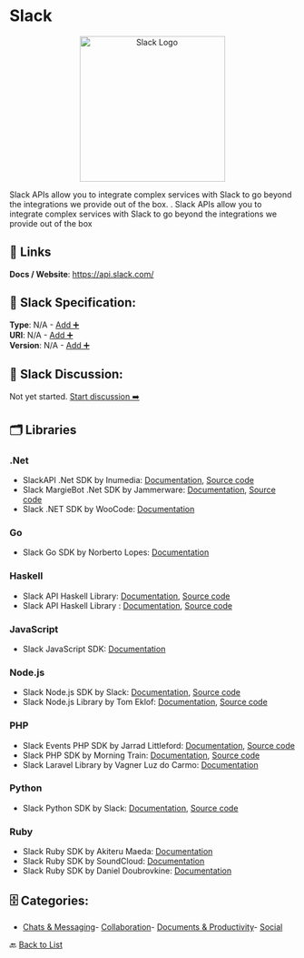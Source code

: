 # Slack
<p align="center">
    <img width="256" src="https://raw.githubusercontent.com/apis-list/apis-list/main/apis/slack/logo_256x256.png" alt="Slack Logo"/>
</p>
Slack APIs allow you to integrate complex services with Slack to go beyond the integrations we provide out of the box. . Slack APIs allow you to integrate complex services with Slack to go beyond the integrations we provide out of the box

##  🔗 Links
**Docs / Website**: https://api.slack.com/

## 🧬 Slack Specification:
**Type**: N/A - [Add ➕](https://github.com/apis-list/apis-list/edit/main/apis.yaml#L17756)  
**URI**: N/A - [Add ➕](https://github.com/apis-list/apis-list/edit/main/apis.yaml#L17756)  
**Version**: N/A - [Add ➕](https://github.com/apis-list/apis-list/edit/main/apis.yaml#L17756)

## 💬 Slack Discussion:
Not yet started. [Start discussion ➡️](https://github.com/apis-list/apis-list/discussions/new)

## 🗂️ Libraries
### .Net
- SlackAPI .Net SDK by Inumedia: [Documentation](https://github.com/Inumedia/SlackAPI/blob/master/README.md), [Source code](https://github.com/Inumedia/SlackAPI)
- Slack MargieBot .Net SDK by Jammerware: [Documentation](https://github.com/jammerware/margiebot/blob/master/README.md), [Source code](https://github.com/jammerware/margiebot)
- Slack .NET SDK by WooCode: [Documentation](https://github.com/WooCode/WooCode.Slack)
### Go
- Slack Go SDK by Norberto Lopes: [Documentation](https://github.com/nlopes/slack)
### Haskell
- Slack API Haskell Library: [Documentation](https://api.slack.com/web), [Source code](https://hackage.haskell.org/package/slack-api-0.1)
- Slack API Haskell Library : [Documentation](https://hackage.haskell.org/package/slack), [Source code](https://hackage.haskell.org/package/slack)
### JavaScript
- Slack JavaScript SDK: [Documentation](https://www.npmjs.com/package/slack-api)
### Node.js
- Slack Node.js SDK by Slack: [Documentation](https://slackapi.github.io/node-slack-sdk/), [Source code](https://github.com/slackapi/node-slack-sdk)
- Slack Node.js Library by Tom Eklof: [Documentation](https://www.npmjs.com/package/hubot-slack-api), [Source code](https://github.com/ORBAT/hubot-slack-api)
### PHP
- Slack Events PHP SDK by Jarrad Littleford: [Documentation](https://packagist.org/packages/suspectdoubloon/slack-api), [Source code](https://github.com/suspectdoubloon/slack-api)
- Slack PHP SDK by Morning Train: [Documentation](https://packagist.org/packages/morningtrain/slack-api), [Source code](https://github.com/Morning-Train/slack-api)
- Slack Laravel Library by Vagner Luz do Carmo: [Documentation](https://github.com/vluzrmos/laravel-slack-api)
### Python
- Slack Python SDK by Slack: [Documentation](http://slackapi.github.io/python-slackclient/), [Source code](https://github.com/slackapi/python-slackclient)
### Ruby
- Slack Ruby SDK by Akiteru Maeda: [Documentation](https://github.com/aki017/slack-ruby-gem)
- Slack Ruby SDK by SoundCloud: [Documentation](https://github.com/soundcloud/slack-ruby-gem)
- Slack Ruby SDK by Daniel Doubrovkine: [Documentation](https://github.com/dblock/slack-ruby-client)


## 🗄️ Categories:
- [Chats & Messaging](https://github.com/apis-list/apis-list#chats--messaging-)- [Collaboration](https://github.com/apis-list/apis-list#collaboration-)- [Documents & Productivity](https://github.com/apis-list/apis-list#documents--productivity-)- [Social](https://github.com/apis-list/apis-list#social-)

🔙  [Back to List](https://github.com/apis-list/apis-list)
